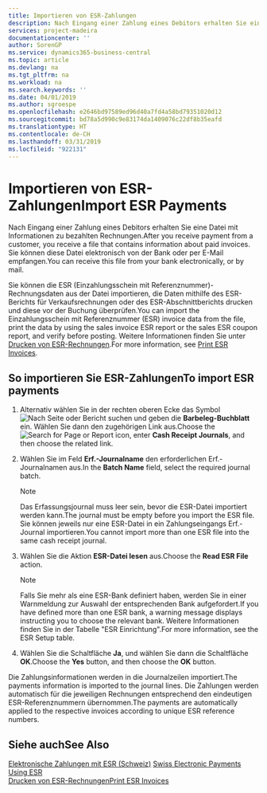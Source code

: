 ```yaml
---
title: Importieren von ESR-Zahlungen
description: Nach Eingang einer Zahlung eines Debitors erhalten Sie eine Datei mit Informationen zu bezahlten Rechnungen. Sie können diese Datei elektronisch von der Bank oder per E-Mail empfangen.
services: project-madeira
documentationcenter: ''
author: SorenGP
ms.service: dynamics365-business-central
ms.topic: article
ms.devlang: na
ms.tgt_pltfrm: na
ms.workload: na
ms.search.keywords: ''
ms.date: 04/01/2019
ms.author: sgroespe
ms.openlocfilehash: e2646bd97589ed96d40a7fd4a58bd79351020d12
ms.sourcegitcommit: bd78a5d990c9e83174da1409076c22df8b35eafd
ms.translationtype: HT
ms.contentlocale: de-CH
ms.lasthandoff: 03/31/2019
ms.locfileid: "922131"
---
```

# <a name="import-esr-payments"></a><span data-ttu-id="2a087-104">Importieren von ESR-Zahlungen</span><span class="sxs-lookup"><span data-stu-id="2a087-104">Import ESR Payments</span></span>
<span data-ttu-id="2a087-105">Nach Eingang einer Zahlung eines Debitors erhalten Sie eine Datei mit Informationen zu bezahlten Rechnungen.</span><span class="sxs-lookup"><span data-stu-id="2a087-105">After you receive payment from a customer, you receive a file that contains information about paid invoices.</span></span> <span data-ttu-id="2a087-106">Sie können diese Datei elektronisch von der Bank oder per E-Mail empfangen.</span><span class="sxs-lookup"><span data-stu-id="2a087-106">You can receive this file from your bank electronically, or by mail.</span></span>  

<span data-ttu-id="2a087-107">Sie können die ESR (Einzahlungsschein mit Referenznummer)-Rechnungsdaten aus der Datei importieren, die Daten mithilfe des ESR-Berichts für Verkaufsrechnungen oder des ESR-Abschnittberichts drucken und diese vor der Buchung überprüfen.</span><span class="sxs-lookup"><span data-stu-id="2a087-107">You can import the Einzahlungsschein mit Referenznummer (ESR) invoice data from the file, print the data by using the sales invoice ESR report or the sales ESR coupon report, and verify before posting.</span></span> <span data-ttu-id="2a087-108">Weitere Informationen finden Sie unter [Drucken von ESR-Rechnungen](how-to-print-esr-invoices.md).</span><span class="sxs-lookup"><span data-stu-id="2a087-108">For more information, see [Print ESR Invoices](how-to-print-esr-invoices.md).</span></span>  

## <a name="to-import-esr-payments"></a><span data-ttu-id="2a087-109">So importieren Sie ESR-Zahlungen</span><span class="sxs-lookup"><span data-stu-id="2a087-109">To import ESR payments</span></span>  

1.  <span data-ttu-id="2a087-110">Alternativ wählen Sie in der rechten oberen Ecke das Symbol ![Nach Seite oder Bericht suchen](../../media/ui-search/search_small.png "Nach Seite oder Bericht suchen") und geben die **Barbeleg-Buchblatt** ein. Wählen Sie dann den zugehörigen Link aus.</span><span class="sxs-lookup"><span data-stu-id="2a087-110">Choose the ![Search for Page or Report](../../media/ui-search/search_small.png "Search for Page or Report icon") icon, enter **Cash Receipt Journals**, and then choose the related link.</span></span>  
2.  <span data-ttu-id="2a087-111">Wählen Sie im Feld **Erf.-Journalname** den erforderlichen Erf.-Journalnamen aus.</span><span class="sxs-lookup"><span data-stu-id="2a087-111">In the **Batch Name** field, select the required journal batch.</span></span>  

    > [!NOTE]  
    >  <span data-ttu-id="2a087-112">Das Erfassungsjournal muss leer sein, bevor die ESR-Datei importiert werden kann.</span><span class="sxs-lookup"><span data-stu-id="2a087-112">The journal must be empty before you import the ESR file.</span></span> <span data-ttu-id="2a087-113">Sie können jeweils nur eine ESR-Datei in ein Zahlungseingangs Erf.-Journal importieren.</span><span class="sxs-lookup"><span data-stu-id="2a087-113">You cannot import more than one ESR file into the same cash receipt journal.</span></span>  

3.  <span data-ttu-id="2a087-114">Wählen Sie die Aktion **ESR-Datei lesen** aus.</span><span class="sxs-lookup"><span data-stu-id="2a087-114">Choose the **Read ESR File** action.</span></span>  

    > [!NOTE]  
    >  <span data-ttu-id="2a087-115">Falls Sie mehr als eine ESR-Bank definiert haben, werden Sie in einer Warnmeldung zur Auswahl der entsprechenden Bank aufgefordert.</span><span class="sxs-lookup"><span data-stu-id="2a087-115">If you have defined more than one ESR bank, a warning message displays instructing you to choose the relevant bank.</span></span> <span data-ttu-id="2a087-116">Weitere Informationen finden Sie in der Tabelle "ESR Einrichtung".</span><span class="sxs-lookup"><span data-stu-id="2a087-116">For more information, see the ESR Setup table.</span></span>  

4.  <span data-ttu-id="2a087-117">Wählen Sie die Schaltfläche **Ja**, und wählen Sie dann die Schaltfläche **OK**.</span><span class="sxs-lookup"><span data-stu-id="2a087-117">Choose the **Yes** button, and then choose the **OK** button.</span></span>  

<span data-ttu-id="2a087-118">Die Zahlungsinformationen werden in die Journalzeilen importiert.</span><span class="sxs-lookup"><span data-stu-id="2a087-118">The payments information is imported to the journal lines.</span></span> <span data-ttu-id="2a087-119">Die Zahlungen werden automatisch für die jeweiligen Rechnungen entsprechend den eindeutigen ESR-Referenznummern übernommen.</span><span class="sxs-lookup"><span data-stu-id="2a087-119">The payments are automatically applied to the respective invoices according to unique ESR reference numbers.</span></span>  

## <a name="see-also"></a><span data-ttu-id="2a087-120">Siehe auch</span><span class="sxs-lookup"><span data-stu-id="2a087-120">See Also</span></span>  
 <span data-ttu-id="2a087-121">[Elektronische Zahlungen mit ESR (Schweiz)](swiss-electronic-payments-using-esr.md) </span><span class="sxs-lookup"><span data-stu-id="2a087-121">[Swiss Electronic Payments Using ESR](swiss-electronic-payments-using-esr.md) </span></span>  
 [<span data-ttu-id="2a087-122">Drucken von ESR-Rechnungen</span><span class="sxs-lookup"><span data-stu-id="2a087-122">Print ESR Invoices</span></span>](how-to-print-esr-invoices.md)
